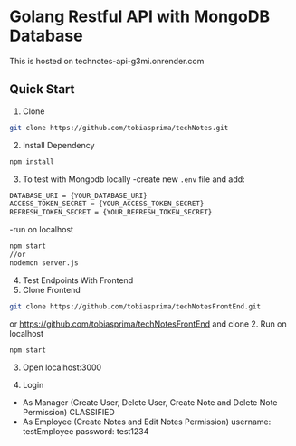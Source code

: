 # Golang Restful API with MongoDB Database
This is hosted on technotes-api-g3mi.onrender.com

## Quick Start
1. Clone

```bash
git clone https://github.com/tobiasprima/techNotes.git
```

2. Install Dependency

```bash
npm install
```

3. To test with Mongodb locally
-create new `.env` file and add:

```bash
DATABASE_URI = {YOUR_DATABASE_URI}
ACCESS_TOKEN_SECRET = {YOUR_ACCESS_TOKEN_SECRET}
REFRESH_TOKEN_SECRET = {YOUR_REFRESH_TOKEN_SECRET}
```

-run on localhost

```bash
npm start
//or
nodemon server.js
```

4. Test Endpoints
With Frontend
1. Clone Frontend
```bash
git clone https://github.com/tobiasprima/techNotesFrontEnd.git
```
or https://github.com/tobiasprima/techNotesFrontEnd and clone
2. Run on localhost
```bash
npm start
```
3. Open localhost:3000

4. Login
- As Manager (Create User, Delete User, Create Note and Delete Note Permission)
CLASSIFIED
- As Employee (Create Notes and Edit Notes Permission)
username: testEmployee
password: test1234
